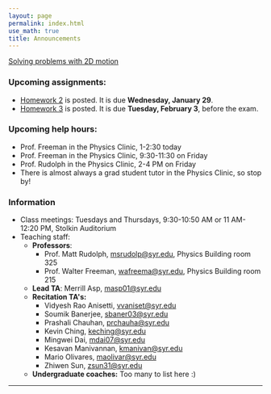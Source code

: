 ```yaml
---
layout: page 
permalink: index.html
use_math: true
title: Announcements
---
```


  <a href="slides/lecture5.pdf">Solving problems with 2D motion</a>

### Upcoming assignments:

- [Homework 2](hw/homework2-2020.pdf) is posted. It is due **Wednesday, January 29**.
- [Homework 3](hw/hw3-2020.pdf) is posted. It is due **Tuesday, February 3**, before the exam.


### Upcoming help hours:

* Prof. Freeman in the Physics Clinic, 1-2:30 today 
* Prof. Freeman in the Physics Clinic, 9:30-11:30 on Friday
* Prof. Rudolph in the Physics Clinic, 2-4 PM on Friday
* There is almost always a grad student tutor in the Physics Clinic, so stop by!

### Information

- Class meetings: Tuesdays and Thursdays, 9:30-10:50 AM or 11 AM-12:20 PM, Stolkin Auditorium
- Teaching staff:
   - **Professors**:
      * Prof. Matt Rudolph, <msrudolp@syr.edu>, Physics Building room 325
      * Prof. Walter Freeman, <wafreema@syr.edu>, Physics Building room 215
   - **Lead TA**: Merrill Asp, <masp01@syr.edu>
   - **Recitation TA's:**
      * Vidyesh Rao Anisetti, <vvaniset@syr.edu>
      * Soumik Banerjee, <sbaner03@syr.edu>
      * Prashali Chauhan, <prchauha@syr.edu>
      * Kevin Ching, <keching@syr.edu>
      * Mingwei Dai, <mdai07@syr.edu>
      * Kesavan Manivannan, <kmanivan@syr.edu>
      * Mario Olivares, <maolivar@syr.edu>
      * Zhiwen Sun, <zsun31@syr.edu>
   - **Undergraduate coaches:** Too many to list here :)

 
---

<br>

<!--
<center> <img src="woodpecker.jpg">
<br>
<em>Pileated woodpecker, Glover Park, Washington DC.<br><br>
What's special about his tail that lets him keep his balance?<br>
How did he make that hole in fifteen seconds or so?
</em>
</center>
-->

